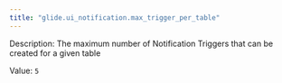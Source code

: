 ```yaml
---
title: "glide.ui_notification.max_trigger_per_table"
---
```


Description: The maximum number of Notification Triggers that can be created for a given table

Value: `5`